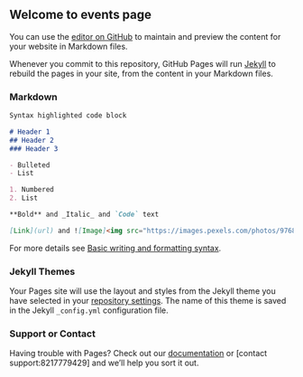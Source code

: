 ## Welcome to events page

You can use the [editor on GitHub](https://github.com/Chubby8217/events-/edit/gh-pages/index.md) to maintain and preview the content for your website in Markdown files.

Whenever you commit to this repository, GitHub Pages will run [Jekyll](https://jekyllrb.com/) to rebuild the pages in your site, from the content in your Markdown files.

### Markdown



```markdown
Syntax highlighted code block

# Header 1
## Header 2
### Header 3

- Bulleted
- List

1. Numbered
2. List

**Bold** and _Italic_ and `Code` text

[Link](url) and ![Image]<img src="https://images.pexels.com/photos/976866/pexels-photo-976866.jpeg?auto=compress&amp;cs=tinysrgb&amp;dpr=1&amp;w=500" jsaction="load:XAeZkd;" jsname="HiaYvf" class="n3VNCb KAlRDb" alt="9,495+ Best Free Event Stock Photos &amp; Images · 100% Royalty-Free HD  Downloads" data-noaft="1" style="width: 433px; height: 288.378px; margin: 0px;">(src)
```

For more details see [Basic writing and formatting syntax](https://docs.github.com/en/github/writing-on-github/getting-started-with-writing-and-formatting-on-github/basic-writing-and-formatting-syntax).

### Jekyll Themes

Your Pages site will use the layout and styles from the Jekyll theme you have selected in your [repository settings](https://github.com/Chubby8217/events-/settings/pages). The name of this theme is saved in the Jekyll `_config.yml` configuration file.

### Support or Contact

Having trouble with Pages? Check out our [documentation](https://docs.github.com/categories/github-pages-basics/) or [contact support:8217779429] and we’ll help you sort it out.
